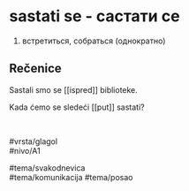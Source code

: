 # sastati se - састати се

1. встретиться, собраться (однократно)

## Rečenice

Sastali smo se [[ispred]] biblioteke.  

Kada ćemo se sledeći [[put]] sastati?

<br>

#vrsta/glagol  
#nivo/A1  

#tema/svakodnevica  
#tema/komunikacija
#tema/posao
